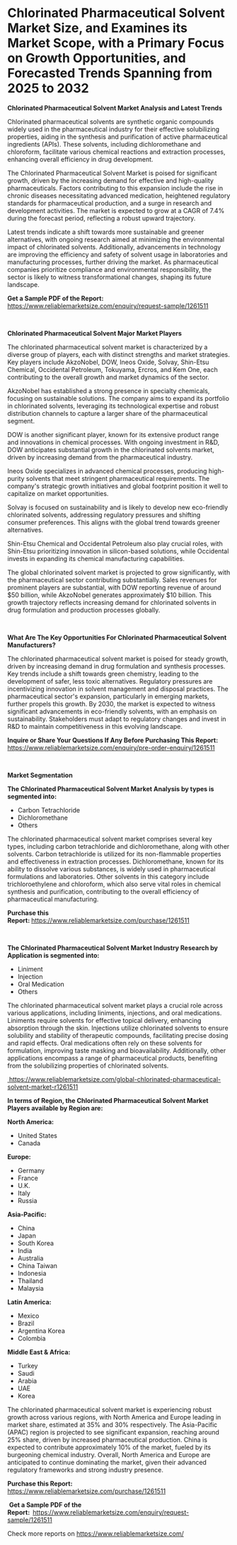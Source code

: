 <p><h1>Chlorinated Pharmaceutical Solvent Market Size, and Examines its Market Scope, with a Primary Focus on Growth Opportunities, and Forecasted Trends Spanning from 2025 to 2032</h1></p><p><strong>Chlorinated Pharmaceutical Solvent Market Analysis and Latest Trends</strong></p>
<p><p>Chlorinated pharmaceutical solvents are synthetic organic compounds widely used in the pharmaceutical industry for their effective solubilizing properties, aiding in the synthesis and purification of active pharmaceutical ingredients (APIs). These solvents, including dichloromethane and chloroform, facilitate various chemical reactions and extraction processes, enhancing overall efficiency in drug development.</p><p>The Chlorinated Pharmaceutical Solvent Market is poised for significant growth, driven by the increasing demand for effective and high-quality pharmaceuticals. Factors contributing to this expansion include the rise in chronic diseases necessitating advanced medication, heightened regulatory standards for pharmaceutical production, and a surge in research and development activities. The market is expected to grow at a CAGR of 7.4% during the forecast period, reflecting a robust upward trajectory.</p><p>Latest trends indicate a shift towards more sustainable and greener alternatives, with ongoing research aimed at minimizing the environmental impact of chlorinated solvents. Additionally, advancements in technology are improving the efficiency and safety of solvent usage in laboratories and manufacturing processes, further driving the market. As pharmaceutical companies prioritize compliance and environmental responsibility, the sector is likely to witness transformational changes, shaping its future landscape.</p></p>
<p><strong>Get a Sample PDF of the Report:&nbsp;</strong> <a href="https://www.reliablemarketsize.com/enquiry/request-sample/1261511?utm_campaign=1939&utm_medium=2&utm_source=Github&utm_content=ia&utm_term=02022025&utm_id=chlorinated-pharmaceutical-solvent">https://www.reliablemarketsize.com/enquiry/request-sample/1261511</a></p>
<p>&nbsp;</p>
<p><strong>Chlorinated Pharmaceutical Solvent Major Market Players</strong></p>
<p><p>The chlorinated pharmaceutical solvent market is characterized by a diverse group of players, each with distinct strengths and market strategies. Key players include AkzoNobel, DOW, Ineos Oxide, Solvay, Shin-Etsu Chemical, Occidental Petroleum, Tokuyama, Ercros, and Kem One, each contributing to the overall growth and market dynamics of the sector.</p><p>AkzoNobel has established a strong presence in specialty chemicals, focusing on sustainable solutions. The company aims to expand its portfolio in chlorinated solvents, leveraging its technological expertise and robust distribution channels to capture a larger share of the pharmaceutical segment.</p><p>DOW is another significant player, known for its extensive product range and innovations in chemical processes. With ongoing investment in R&D, DOW anticipates substantial growth in the chlorinated solvents market, driven by increasing demand from the pharmaceutical industry.</p><p>Ineos Oxide specializes in advanced chemical processes, producing high-purity solvents that meet stringent pharmaceutical requirements. The company's strategic growth initiatives and global footprint position it well to capitalize on market opportunities.</p><p>Solvay is focused on sustainability and is likely to develop new eco-friendly chlorinated solvents, addressing regulatory pressures and shifting consumer preferences. This aligns with the global trend towards greener alternatives.</p><p>Shin-Etsu Chemical and Occidental Petroleum also play crucial roles, with Shin-Etsu prioritizing innovation in silicon-based solutions, while Occidental invests in expanding its chemical manufacturing capabilities.</p><p>The global chlorinated solvent market is projected to grow significantly, with the pharmaceutical sector contributing substantially. Sales revenues for prominent players are substantial, with DOW reporting revenue of around $50 billion, while AkzoNobel generates approximately $10 billion. This growth trajectory reflects increasing demand for chlorinated solvents in drug formulation and production processes globally.</p></p>
<p>&nbsp;</p>
<p><strong>What Are The Key Opportunities For Chlorinated Pharmaceutical Solvent Manufacturers?</strong></p>
<p><p>The chlorinated pharmaceutical solvent market is poised for steady growth, driven by increasing demand in drug formulation and synthesis processes. Key trends include a shift towards green chemistry, leading to the development of safer, less toxic alternatives. Regulatory pressures are incentivizing innovation in solvent management and disposal practices. The pharmaceutical sector's expansion, particularly in emerging markets, further propels this growth. By 2030, the market is expected to witness significant advancements in eco-friendly solvents, with an emphasis on sustainability. Stakeholders must adapt to regulatory changes and invest in R&D to maintain competitiveness in this evolving landscape.</p></p>
<p><strong>Inquire or Share Your Questions If Any Before Purchasing This Report:</strong> <a href="https://www.reliablemarketsize.com/enquiry/pre-order-enquiry/1261511?utm_campaign=1939&utm_medium=2&utm_source=Github&utm_content=ia&utm_term=02022025&utm_id=chlorinated-pharmaceutical-solvent">https://www.reliablemarketsize.com/enquiry/pre-order-enquiry/1261511</a></p>
<p>&nbsp;</p>
<p><strong>Market Segmentation</strong></p>
<p><strong>The Chlorinated Pharmaceutical Solvent Market Analysis by types is segmented into:</strong></p>
<p><ul><li>Carbon Tetrachloride</li><li>Dichloromethane</li><li>Others</li></ul></p>
<p><p>The chlorinated pharmaceutical solvent market comprises several key types, including carbon tetrachloride and dichloromethane, along with other solvents. Carbon tetrachloride is utilized for its non-flammable properties and effectiveness in extraction processes. Dichloromethane, known for its ability to dissolve various substances, is widely used in pharmaceutical formulations and laboratories. Other solvents in this category include trichloroethylene and chloroform, which also serve vital roles in chemical synthesis and purification, contributing to the overall efficiency of pharmaceutical manufacturing.</p></p>
<p><strong>Purchase this Report:&nbsp;</strong><a href="https://www.reliablemarketsize.com/purchase/1261511?utm_campaign=1939&utm_medium=2&utm_source=Github&utm_content=ia&utm_term=02022025&utm_id=chlorinated-pharmaceutical-solvent">https://www.reliablemarketsize.com/purchase/1261511</a></p>
<p>&nbsp;</p>
<p><strong>The Chlorinated Pharmaceutical Solvent Market Industry Research by Application is segmented into:</strong></p>
<p><ul><li>Liniment</li><li>Injection</li><li>Oral Medication</li><li>Others</li></ul></p>
<p><p>The chlorinated pharmaceutical solvent market plays a crucial role across various applications, including liniments, injections, and oral medications. Liniments require solvents for effective topical delivery, enhancing absorption through the skin. Injections utilize chlorinated solvents to ensure solubility and stability of therapeutic compounds, facilitating precise dosing and rapid effects. Oral medications often rely on these solvents for formulation, improving taste masking and bioavailability. Additionally, other applications encompass a range of pharmaceutical products, benefiting from the solubilizing properties of chlorinated solvents.</p></p>
<p><a href="https://www.reliablemarketsize.com/global-chlorinated-pharmaceutical-solvent-market-r1261511?utm_campaign=1939&utm_medium=2&utm_source=Github&utm_content=ia&utm_term=02022025&utm_id=chlorinated-pharmaceutical-solvent">&nbsp;https://www.reliablemarketsize.com/global-chlorinated-pharmaceutical-solvent-market-r1261511</a></p>
<p><strong>In terms of Region, the Chlorinated Pharmaceutical Solvent Market Players available by Region are:</strong></p>
<p>
    <p> <strong> North America: </strong>
        <ul>
            <li>United States</li>
            <li>Canada</li>
        </ul>
        </p> 
    <p> <strong> Europe: </strong>
        <ul>
            <li>Germany</li>
            <li>France</li>
            <li>U.K.</li>
            <li>Italy</li>
            <li>Russia</li>
        </ul>
        </p> 
    <p> <strong> Asia-Pacific: </strong>
        <ul>
            <li>China</li>
            <li>Japan</li>
            <li>South Korea</li>
            <li>India</li>
            <li>Australia</li>
            <li>China Taiwan</li>
            <li>Indonesia</li>
            <li>Thailand</li>
            <li>Malaysia</li>
        </ul>
        </p> 
    <p> <strong> Latin America: </strong>
        <ul>
            <li>Mexico</li>
            <li>Brazil</li>
            <li>Argentina Korea</li>
            <li>Colombia</li>
        </ul>
        </p> 
    <p> <strong> Middle East & Africa: </strong>
        <ul>
            <li>Turkey</li>
            <li>Saudi</li>
            <li>Arabia</li>
            <li>UAE</li>
            <li>Korea</li>
        </ul>
    </p>
    </p>
<p><p>The chlorinated pharmaceutical solvent market is experiencing robust growth across various regions, with North America and Europe leading in market share, estimated at 35% and 30% respectively. The Asia-Pacific (APAC) region is projected to see significant expansion, reaching around 25% share, driven by increased pharmaceutical production. China is expected to contribute approximately 10% of the market, fueled by its burgeoning chemical industry. Overall, North America and Europe are anticipated to continue dominating the market, given their advanced regulatory frameworks and strong industry presence.</p></p>
<p><strong>Purchase this Report: </strong><a href="https://www.reliablemarketsize.com/purchase/1261511?utm_campaign=1939&utm_medium=2&utm_source=Github&utm_content=ia&utm_term=02022025&utm_id=chlorinated-pharmaceutical-solvent">https://www.reliablemarketsize.com/purchase/1261511</a></p>
<p>&nbsp;<strong>Get a Sample PDF of the Report:&nbsp;&nbsp;</strong><a href="https://www.reliablemarketsize.com/enquiry/request-sample/1261511?utm_campaign=1939&utm_medium=2&utm_source=Github&utm_content=ia&utm_term=02022025&utm_id=chlorinated-pharmaceutical-solvent">https://www.reliablemarketsize.com/enquiry/request-sample/1261511</a></p>
<p><strong></strong></p>
<p>Check more reports on <a href="https://www.reliablemarketsize.com/?utm_campaign=1939&utm_medium=2&utm_source=Github&utm_content=ia&utm_term=02022025&utm_id=chlorinated-pharmaceutical-solvent">https://www.reliablemarketsize.com/</a></p>